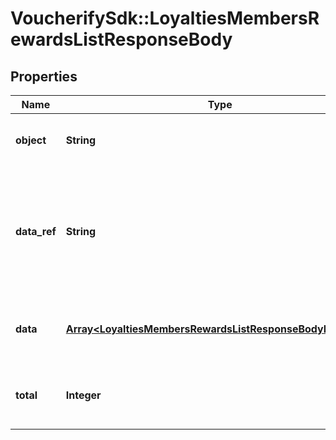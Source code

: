 # VoucherifySdk::LoyaltiesMembersRewardsListResponseBody

## Properties

| Name | Type | Description | Notes |
| ---- | ---- | ----------- | ----- |
| **object** | **String** | The type of object represented by JSON. | [default to &#39;list&#39;] |
| **data_ref** | **String** | Identifies the name of the attribute that contains the array of loyalty reward objects. | [default to &#39;data&#39;] |
| **data** | [**Array&lt;LoyaltiesMembersRewardsListResponseBodyDataItem&gt;**](LoyaltiesMembersRewardsListResponseBodyDataItem.md) | Contains array of loyalty reward objects. |  |
| **total** | **Integer** | Total number of loyalty reward objects. |  |


